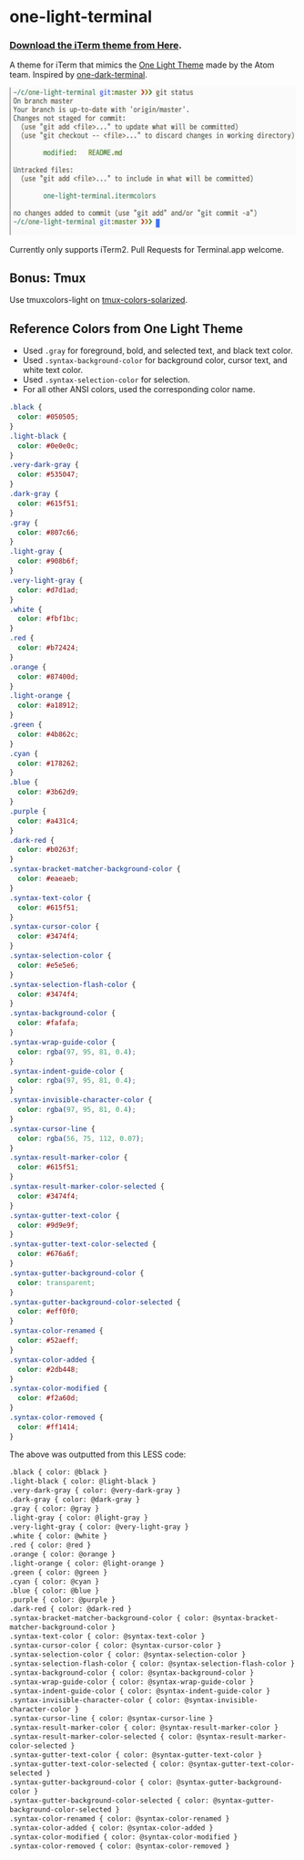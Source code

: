 # one-light-terminal

### [Download the iTerm theme from Here](one-light-terminal.itermcolors).

A theme for iTerm that mimics the [One Light Theme](http://github.com/atom/one-light-syntax) made by the Atom team. Inspired by [one-dark-terminal](https://github.com/nathanbuchar/one-dark-terminal).

![](screenshot.png)

Currently only supports iTerm2. Pull Requests for Terminal.app welcome.

## Bonus: Tmux

Use tmuxcolors-light on [tmux-colors-solarized](https://github.com/seebi/tmux-colors-solarized).

## Reference Colors from One Light Theme

- Used `.gray` for foreground, bold, and selected text, and black text color.
- Used `.syntax-background-color` for background color, cursor text, and white text color.
- Used `.syntax-selection-color` for selection.
- For all other ANSI colors, used the corresponding color name.

```css
.black {
  color: #050505;
}
.light-black {
  color: #0e0e0c;
}
.very-dark-gray {
  color: #535047;
}
.dark-gray {
  color: #615f51;
}
.gray {
  color: #807c66;
}
.light-gray {
  color: #908b6f;
}
.very-light-gray {
  color: #d7d1ad;
}
.white {
  color: #fbf1bc;
}
.red {
  color: #b72424;
}
.orange {
  color: #87400d;
}
.light-orange {
  color: #a18912;
}
.green {
  color: #4b862c;
}
.cyan {
  color: #178262;
}
.blue {
  color: #3b62d9;
}
.purple {
  color: #a431c4;
}
.dark-red {
  color: #b0263f;
}
.syntax-bracket-matcher-background-color {
  color: #eaeaeb;
}
.syntax-text-color {
  color: #615f51;
}
.syntax-cursor-color {
  color: #3474f4;
}
.syntax-selection-color {
  color: #e5e5e6;
}
.syntax-selection-flash-color {
  color: #3474f4;
}
.syntax-background-color {
  color: #fafafa;
}
.syntax-wrap-guide-color {
  color: rgba(97, 95, 81, 0.4);
}
.syntax-indent-guide-color {
  color: rgba(97, 95, 81, 0.4);
}
.syntax-invisible-character-color {
  color: rgba(97, 95, 81, 0.4);
}
.syntax-cursor-line {
  color: rgba(56, 75, 112, 0.07);
}
.syntax-result-marker-color {
  color: #615f51;
}
.syntax-result-marker-color-selected {
  color: #3474f4;
}
.syntax-gutter-text-color {
  color: #9d9e9f;
}
.syntax-gutter-text-color-selected {
  color: #676a6f;
}
.syntax-gutter-background-color {
  color: transparent;
}
.syntax-gutter-background-color-selected {
  color: #eff0f0;
}
.syntax-color-renamed {
  color: #52aeff;
}
.syntax-color-added {
  color: #2db448;
}
.syntax-color-modified {
  color: #f2a60d;
}
.syntax-color-removed {
  color: #ff1414;
}
```

The above was outputted from this LESS code:

```less
.black { color: @black }
.light-black { color: @light-black }
.very-dark-gray { color: @very-dark-gray }
.dark-gray { color: @dark-gray }
.gray { color: @gray }
.light-gray { color: @light-gray }
.very-light-gray { color: @very-light-gray }
.white { color: @white }
.red { color: @red }
.orange { color: @orange }
.light-orange { color: @light-orange }
.green { color: @green }
.cyan { color: @cyan }
.blue { color: @blue }
.purple { color: @purple }
.dark-red { color: @dark-red }
.syntax-bracket-matcher-background-color { color: @syntax-bracket-matcher-background-color }
.syntax-text-color { color: @syntax-text-color }
.syntax-cursor-color { color: @syntax-cursor-color }
.syntax-selection-color { color: @syntax-selection-color }
.syntax-selection-flash-color { color: @syntax-selection-flash-color }
.syntax-background-color { color: @syntax-background-color }
.syntax-wrap-guide-color { color: @syntax-wrap-guide-color }
.syntax-indent-guide-color { color: @syntax-indent-guide-color }
.syntax-invisible-character-color { color: @syntax-invisible-character-color }
.syntax-cursor-line { color: @syntax-cursor-line }
.syntax-result-marker-color { color: @syntax-result-marker-color }
.syntax-result-marker-color-selected { color: @syntax-result-marker-color-selected }
.syntax-gutter-text-color { color: @syntax-gutter-text-color }
.syntax-gutter-text-color-selected { color: @syntax-gutter-text-color-selected }
.syntax-gutter-background-color { color: @syntax-gutter-background-color }
.syntax-gutter-background-color-selected { color: @syntax-gutter-background-color-selected }
.syntax-color-renamed { color: @syntax-color-renamed }
.syntax-color-added { color: @syntax-color-added }
.syntax-color-modified { color: @syntax-color-modified }
.syntax-color-removed { color: @syntax-color-removed }
```
